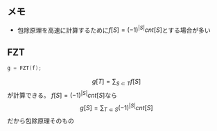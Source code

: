 ## メモ
- 包除原理を高速に計算するために$f[S] = (-1)^{|S|}cnt[S]$とする場合が多い

## FZT
```c++
g = FZT(f);
```
$$
g[T] = \sum_{S \subset T}f[S]
$$
が計算できる。
$f[S] = (-1)^{|S|}cnt[S]$なら
$$
g[S] = \sum_{T \subset S}(-1)^{|S|}cnt[S]
$$
だから包除原理そのもの
